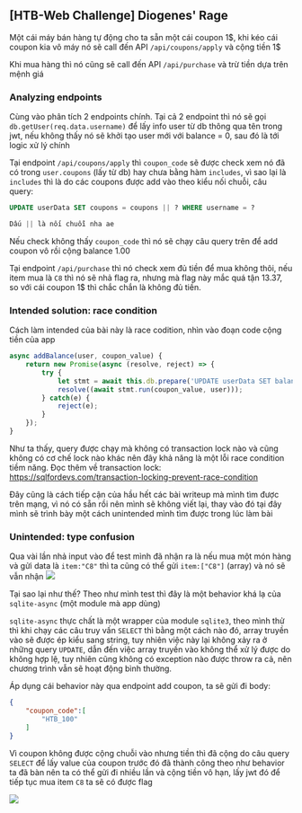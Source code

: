 ## [HTB-Web Challenge] Diogenes' Rage
Một cái máy bán hàng tự động cho ta sẵn một cái coupon 1\$, khi kéo cái coupon kia vô máy nó sẽ call đến API `/api/coupons/apply` và cộng tiền 1\$

Khi mua hàng thì nó cũng sẽ call đến API `/api/purchase` và trừ tiền dựa trên mệnh giá

### Analyzing endpoints
Cùng vào phân tích 2 endpoints chính. Tại cả 2 endpoint thì nó sẽ gọi `db.getUser(req.data.username)` để lấy info user từ db thông qua tên trong jwt, nếu không thấy nó sẽ khởi tạo user mới với balance = 0, sau đó là tới logic xử lý chính

Tại endpoint `/api/coupons/apply` thì `coupon_code` sẽ được check xem nó đã có trong `user.coupons` (lấy từ db) hay chưa bằng hàm `includes`, vì sao lại là `includes` thì là do các coupons được add vào theo kiểu nối chuỗi, câu query:
```sql
UPDATE userData SET coupons = coupons || ? WHERE username = ?

Dấu || là nối chuỗi nha ae
```
Nếu check không thấy `coupon_code` thì nó sẽ chạy câu query trên để add coupon vô rồi cộng balance 1.00

Tại endpoint `/api/purchase` thì nó check xem đủ tiền để mua không thôi, nếu item mua là `C8` thì nó sẽ nhả flag ra, nhưng mà flag này mắc quá tận 13.37, so với cái coupon 1\$ thì chắc chắn là không đủ tiền.
### Intended solution: race condition
Cách làm intended của bài này là race codition, nhìn vào đoạn code cộng tiền của app
```javascript
async addBalance(user, coupon_value) {
    return new Promise(async (resolve, reject) => {
        try {
            let stmt = await this.db.prepare('UPDATE userData SET balance = balance + ? WHERE username = ?');
            resolve((await stmt.run(coupon_value, user)));
        } catch(e) {
            reject(e);
        }
    });
}
```
Như ta thấy, query được chạy mà không có transaction lock nào và cũng không có cơ chế lock nào khác nên đây khả năng là một lỗi race condition tiềm năng. Đọc thêm về transaction lock: https://sqlfordevs.com/transaction-locking-prevent-race-condition

Đây cũng là cách tiếp cận của hầu hết các bài writeup mà mình tìm được trên mạng, vì nó có sẵn rồi nên mình sẽ không viết lại, thay vào đó tại đây mình sẽ trình bày một cách unintended mình tìm được trong lúc làm bài

### Unintended: type confusion
Qua vài lần nhả input vào để test mình đã nhận ra là nếu mua một món hàng và gửi data là `item:"C8"` thì ta cũng có thể gửi `item:["C8"]` (array) và nó sẽ vẫn nhận
![](https://i.imgur.com/6UKujxE.png)

Tại sao lại như thế? Theo như mình test thì đây là một behavior khá lạ của `sqlite-async` (một module mà app dùng)

`sqlite-async` thực chất là một wrapper của module `sqlite3`, theo mình thử thì khi chạy các câu truy vấn `SELECT` thì bằng một cách nào đó, array truyền vào sẽ được ép kiểu sang string, tuy nhiên việc này lại không xảy ra ở những query `UPDATE`, dẫn đến việc array truyền vào không thể xử lý được do không hợp lệ, tuy nhiên cũng không có exception nào được throw ra cả, nên chương trình vẫn sẽ hoạt động bình thường.

Áp dụng cái behavior này qua endpoint add coupon, ta sẽ gửi đi body:
```json
{
    "coupon_code":[	
        "HTB_100"
    ]
}
```
Vì coupon không được cộng chuỗi vào nhưng tiền thì đã cộng do câu query `SELECT` để lấy value của coupon trước đó đã thành công theo như behavior ta đã bàn nên ta có thể gửi đi nhiều lần và cộng tiền vô hạn, lấy jwt đó để tiếp tục mua item `C8` ta sẽ có được flag

![](https://i.imgur.com/w75EwSD.png)


